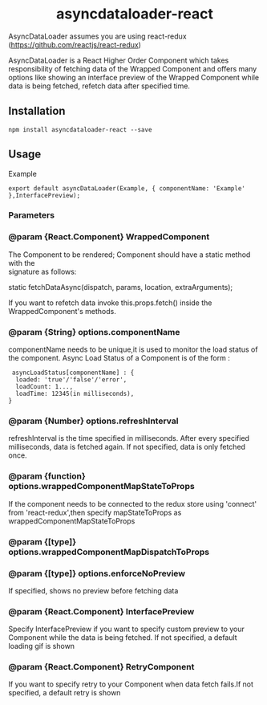 <h1 align="center">asyncdataloader-react</h1>

AsyncDataLoader assumes you are using react-redux (<https://github.com/reactjs/react-redux>)

AsyncDataLoader is a React Higher Order Component which takes responsibility of fetching data of 
the Wrapped Component and offers many options like showing an interface preview of the Wrapped
Component while data is being fetched, refetch data after specified time.

## Installation

    npm install asyncdataloader-react --save

## Usage

Example

    export default asyncDataLoader(Example, { componentName: 'Example' },InterfacePreview);

### Parameters
### @param  {React.Component} WrappedComponent

  The Component to be rendered; Component should have a static method with the                                                      
  signature as follows:

   static fetchDataAsync(dispatch, params, location, extraArguments);

If you want to refetch data invoke this.props.fetch() inside the WrappedComponent's methods.

### @param  {String} options.componentName                     
   componentName needs to be unique,it is used to monitor the load status of                                                          
   the component.
   Async Load Status of a Component is of the form : 
     
     asyncLoadStatus[componentName] : {
      loaded: 'true'/'false'/'error',
      loadCount: 1...,
      loadTime: 12345(in milliseconds),
    }

### @param  {Number} options.refreshInterval
   refreshInterval is the time specified in milliseconds. After every specified milliseconds,
   data is fetched again. If not specified, data is only fetched once.


 ### @param  {function} options.wrappedComponentMapStateToProps
   If the component needs to be connected to the redux store using 'connect' from 'react-redux',then specify mapStateToProps as wrappedComponentMapStateToProps


### @param  {[type]} options.wrappedComponentMapDispatchToProps

### @param  {[type]} options.enforceNoPreview
   If specified, shows no preview before fetching data

### @param  {React.Component} InterfacePreview 
   Specify InterfacePreview if you want to specify custom preview to your Component while the data is being fetched. If not specified, a default loading gif is shown

### @param  {React.Component} RetryComponent
   If you want to specify retry to your Component when data fetch fails.If not specified, a default retry is shown
